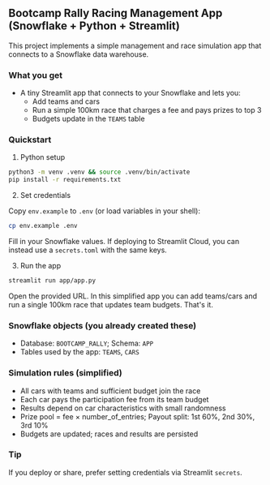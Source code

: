 ## Bootcamp Rally Racing Management App (Snowflake + Python + Streamlit)

This project implements a simple management and race simulation app that connects to a Snowflake data warehouse.

### What you get
- A tiny Streamlit app that connects to your Snowflake and lets you:
  - Add teams and cars
  - Run a simple 100km race that charges a fee and pays prizes to top 3
  - Budgets update in the `TEAMS` table

### Quickstart

1) Python setup

```bash
python3 -m venv .venv && source .venv/bin/activate
pip install -r requirements.txt
```

2) Set credentials

Copy `env.example` to `.env` (or load variables in your shell):

```bash
cp env.example .env
```

Fill in your Snowflake values. If deploying to Streamlit Cloud, you can instead use a `secrets.toml` with the same keys.

3) Run the app

```bash
streamlit run app/app.py
```

Open the provided URL. In this simplified app you can add teams/cars and run a single 100km race that updates team budgets. That's it.

### Snowflake objects (you already created these)
- Database: `BOOTCAMP_RALLY`; Schema: `APP`
- Tables used by the app: `TEAMS`, `CARS`

### Simulation rules (simplified)
- All cars with teams and sufficient budget join the race
- Each car pays the participation fee from its team budget
- Results depend on car characteristics with small randomness
- Prize pool = fee × number_of_entries; Payout split: 1st 60%, 2nd 30%, 3rd 10%
- Budgets are updated; races and results are persisted

### Tip
If you deploy or share, prefer setting credentials via Streamlit `secrets`.


